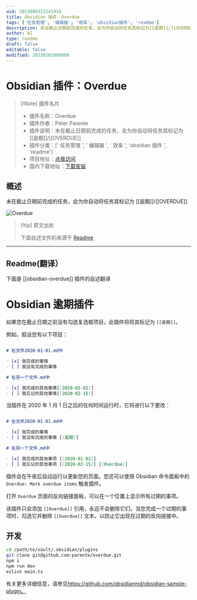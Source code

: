 ```yaml
---
uid: 2023080322241918
title: Obsidian 插件：Overdue
tags: ['任务管理', '编辑器', '效率', 'obsidian插件', 'readme']
description: 未在截止日期前完成的任务，会为你自动将任务其标记为[[逾期]]/[[OVERDUE]]
author: AI
type: readme
draft: false
editable: false
modified: 20230101000000
---
```


# Obsidian 插件：Overdue

> [!Note] 插件名片
> - 插件名称：Overdue
> - 插件作者：Peter Parente
> - 插件说明：未在截止日期前完成的任务，会为你自动将任务其标记为 [[逾期]]/[[OVERDUE]]
> - 插件分类：[' 任务管理 ', ' 编辑器 ', ' 效率 ', 'obsidian 插件 ', 'readme']
> - 项目地址：[点我访问](https://github.com/parente/obsidian-overdue)
> - 国内下载地址：[下载安装](https://pkmer.cn/products/plugin/pluginMarket/?obsidian-overdue)

## 概述

未在截止日期前完成的任务，会为你自动将任务其标记为 [[逾期]]/[[OVERDUE]]

![Overdue](https://cdn.pkmer.cn/covers/obsidian-overdue.PNG!pkmer)

> [!tip] 原文出处
>
>下面自述文件的来源于 [Readme](https://ghproxy.net/https://raw.githubusercontent.com/parente/obsidian-overdue/main/README.md)
>

---

## Readme(翻译）

下面是 [[obsidian-overdue]] 插件的自述翻译

# Obsidian 逾期插件

如果您在截止日期之前没有勾选复选框项目，此插件将将其标记为 `[[逾期]]`。

例如，假设您有以下项目：

```markdown

# 在文件2020-01-01.md中

- [x] 我完成的事情
- [ ] 我没有完成的事情

# 在另一个文件.md中

- [x] 我完成的其他事情[[2020-01-02]]
- [ ] 我忘记的其他事情[[2020-02-15]]
```

当插件在 2020 年 1 月 1 日之后的任何时间运行时，它将进行以下更改：

```markdown

# 在文件2020-01-01.md中

- [x] 我完成的事情
- [ ] 我没有完成的事情 [[逾期]]

# 在另一个文件.md中

- [x] 我完成的其他事项 [[2020-01-02]]
- [ ] 我忘记的其他事项 [[2020-02-15]] [[Overdue]]
```

插件会在午夜后自动运行以更新您的页面。您还可以使用 Obsidian 命令面板中的 `Overdue: Mark overdue items` 触发插件。

打开 `Overdue` 页面的反向链接面板，可以在一个位置上显示所有过期的事项。

该插件只会添加 `[[Overdue]]` 引用，永远不会删除它们。当您完成一个过期的事项时，勾选它并删除 `[[Overdue]]` 文本，以防止它出现在过期的反向链接中。

## 开发

```bash
cd /path/to/vault/.obsidian/plugins
git clone git@github.com:parente/overdue.git
npm i
npm run dev
eslint main.ts
```

有关更多详细信息，请参见<https://github.com/obsidianmd/obsidian-sample-plugin。>
